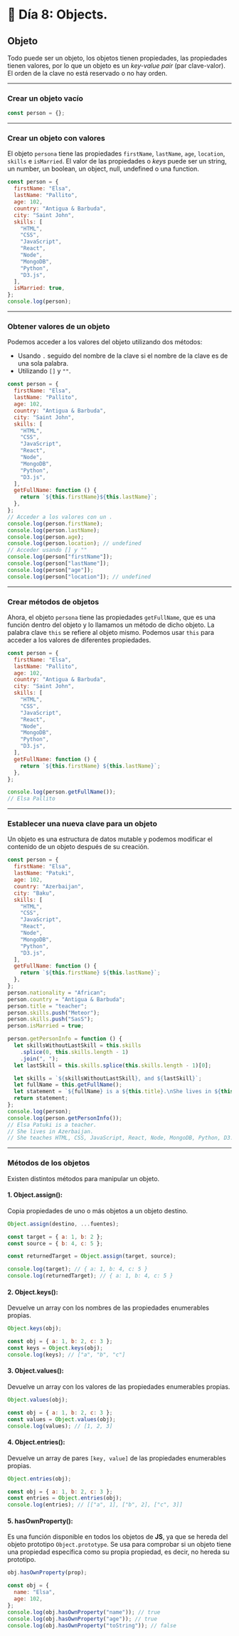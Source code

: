 # 📔 Día 8: Objects.

## Objeto

Todo puede ser un objeto, los objetos tienen propiedades, las propiedades tienen valores, por lo que un objeto es un _key-value pair_ (par clave-valor). El orden de la clave no está reservado o no hay orden.

---

### Crear un objeto vacío

```javascript
const person = {};
```

---

### Crear un objeto con valores

El objeto `persona` tiene las propiedades `firstName`, `lastName`, `age`, `location`, `skills` e `isMarried`. El valor de las propiedades o _keys_ puede ser un string, un number, un boolean, un object, null, undefined o una function.

```javascript
const person = {
  firstName: "Elsa",
  lastName: "Pallito",
  age: 102,
  country: "Antigua & Barbuda",
  city: "Saint John",
  skills: [
    "HTML",
    "CSS",
    "JavaScript",
    "React",
    "Node",
    "MongoDB",
    "Python",
    "D3.js",
  ],
  isMarried: true,
};
console.log(person);
```

---

### Obtener valores de un objeto

Podemos acceder a los valores del objeto utilizando dos métodos:

- Usando `.` seguido del nombre de la clave si el nombre de la clave es de una sola palabra.
- Utilizando `[]` y `""`.

```javascript
const person = {
  firstName: "Elsa",
  lastName: "Pallito",
  age: 102,
  country: "Antigua & Barbuda",
  city: "Saint John",
  skills: [
    "HTML",
    "CSS",
    "JavaScript",
    "React",
    "Node",
    "MongoDB",
    "Python",
    "D3.js",
  ],
  getFullName: function () {
    return `${this.firstName}${this.lastName}`;
  },
};
// Acceder a los valores con un .
console.log(person.firstName);
console.log(person.lastName);
console.log(person.age);
console.log(person.location); // undefined
// Acceder usando [] y ""
console.log(person["firstName"]);
console.log(person["lastName"]);
console.log(person["age"]);
console.log(person["location"]); // undefined
```

---

### Crear métodos de objetos

Ahora, el objeto `persona` tiene las propiedades `getFullName`, que es una función dentro del objeto y lo llamamos un método de dicho objeto. La palabra clave `this` se refiere al objeto mismo. Podemos usar `this` para acceder a los valores de diferentes propiedades.

```javascript
const person = {
  firstName: "Elsa",
  lastName: "Pallito",
  age: 102,
  country: "Antigua & Barbuda",
  city: "Saint John",
  skills: [
    "HTML",
    "CSS",
    "JavaScript",
    "React",
    "Node",
    "MongoDB",
    "Python",
    "D3.js",
  ],
  getFullName: function () {
    return `${this.firstName} ${this.lastName}`;
  },
};

console.log(person.getFullName());
// Elsa Pallito
```

---

### Establecer una nueva clave para un objeto

Un objeto es una estructura de datos mutable y podemos modificar el contenido de un objeto después de su creación.

```javascript
const person = {
  firstName: "Elsa",
  lastName: "Patuki",
  age: 102,
  country: "Azerbaijan",
  city: "Baku",
  skills: [
    "HTML",
    "CSS",
    "JavaScript",
    "React",
    "Node",
    "MongoDB",
    "Python",
    "D3.js",
  ],
  getFullName: function () {
    return `${this.firstName} ${this.lastName}`;
  },
};
person.nationality = "African";
person.country = "Antigua & Barbuda";
person.title = "teacher";
person.skills.push("Meteor");
person.skills.push("SasS");
person.isMarried = true;

person.getPersonInfo = function () {
  let skillsWithoutLastSkill = this.skills
    .splice(0, this.skills.length - 1)
    .join(", ");
  let lastSkill = this.skills.splice(this.skills.length - 1)[0];

  let skills = `${skillsWithoutLastSkill}, and ${lastSkill}`;
  let fullName = this.getFullName();
  let statement = `${fullName} is a ${this.title}.\nShe lives in ${this.country}.\nHe teaches ${skills}.`;
  return statement;
};
console.log(person);
console.log(person.getPersonInfo());
// Elsa Patuki is a teacher.
// She lives in Azerbaijan.
// She teaches HTML, CSS, JavaScript, React, Node, MongoDB, Python, D3.js, Meteor, and SasS.
```

---

### Métodos de los objetos

Existen distintos métodos para manipular un objeto.

#### 1. Object.assign():

Copia propiedades de uno o más objetos a un objeto destino.

```javascript
Object.assign(destino, ...fuentes);
```

```javascript
const target = { a: 1, b: 2 };
const source = { b: 4, c: 5 };

const returnedTarget = Object.assign(target, source);

console.log(target); // { a: 1, b: 4, c: 5 }
console.log(returnedTarget); // { a: 1, b: 4, c: 5 }
```

#### 2. Object.keys():

Devuelve un array con los nombres de las propiedades enumerables propias.

```javascript
Object.keys(obj);
```

```javascript
const obj = { a: 1, b: 2, c: 3 };
const keys = Object.keys(obj);
console.log(keys); // ["a", "b", "c"]
```

#### 3. Object.values():

Devuelve un array con los valores de las propiedades enumerables propias.

```javascript
Object.values(obj);
```

```javascript
const obj = { a: 1, b: 2, c: 3 };
const values = Object.values(obj);
console.log(values); // [1, 2, 3]
```

#### 4. Object.entries():

Devuelve un array de pares `[key, value]` de las propiedades enumerables propias.

```javascript
Object.entries(obj);
```

```javascript
const obj = { a: 1, b: 2, c: 3 };
const entries = Object.entries(obj);
console.log(entries); // [["a", 1], ["b", 2], ["c", 3]]
```

#### 5. hasOwnProperty():

Es una función disponible en todos los objetos de **JS**, ya que se hereda del objeto prototipo `Object.prototype`. Se usa para comprobar si un objeto tiene una propiedad específica como su propia propiedad, es decir, no hereda su prototipo.

```javascript
obj.hasOwnProperty(prop);
```

```javascript
const obj = {
  name: "Elsa",
  age: 102,
};
console.log(obj.hasOwnProperty("name")); // true
console.log(obj.hasOwnProperty("age")); // true
console.log(obj.hasOwnProperty("toString")); // false
```
